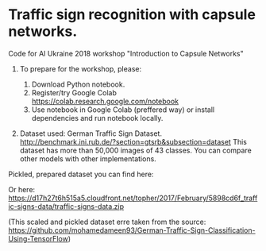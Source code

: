 # Traffic sign recognition with capsule networks.

Code for AI Ukraine 2018 workshop "Introduction to Capsule Networks"

1. To prepare for the workshop, please:

    1. Download Python notebook.
    2. Register/try Google Colab https://colab.research.google.com/notebook
    3. Use notebook in Google Colab (preffered way) or install dependencies and run notebook locally.
            
3. Dataset used: German Traffic Sign Dataset. http://benchmark.ini.rub.de/?section=gtsrb&subsection=dataset
This dataset has more than 50,000 images of 43 classes.
You can compare other models with other implementations.

Pickled, prepared dataset you can find here: 

Or here: https://d17h27t6h515a5.cloudfront.net/topher/2017/February/5898cd6f_traffic-signs-data/traffic-signs-data.zip

(This scaled and pickled dataset erre taken from the source:
https://github.com/mohamedameen93/German-Traffic-Sign-Classification-Using-TensorFlow)



